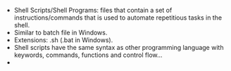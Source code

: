 - Shell Scripts/Shell Programs: files that contain a set of instructions/commands that is used to automate repetitious tasks in the shell.
- Similar to batch file in Windows.
- Extensions: .sh (.bat in Windows).
- Shell scripts have the same syntax as other programming language with keywords, commands, functions and control flow...
- 